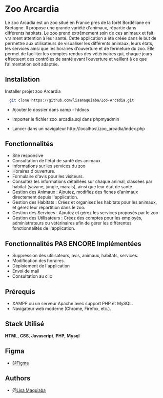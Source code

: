 # Zoo Arcardia

Le zoo Arcadia est un zoo situé en France près de la forêt Bordéliane en Bretagne. Il propose une grande variété d'animaux, répartie dans différents habitats. Le zoo prend extrêmement soin de ces animaux et fait vraiment attention à leur santé. Cette application a été créée dans le but de permettre aux utilisateurs de visualiser les différents animaux, leurs états, les services ainsi que les horaires d'ouverture et de fermeture du zoo. Elle permet de faciliter les comptes rendus des vétérinaires qui, chaque jours effectuent des contrôles de santé avant l’ouverture et veillent à ce que l’alimentation soit adaptée.



## Installation

Installer projet zoo Arcardia

```bash
  git clone https://github.com/lisamaquiaba/Zoo-Arcadia.git
```

- Ajouter le dossier dans xamp - htdocs

- Importer le fichier zoo_arcadia.sql dans phpmyadmin

- Lancer dans un navigateur http://localhost/zoo_arcadia/index.php


## Fonctionnalités
- Site responsive
- Consultation de l'état de santé des animaux.
- Informations sur les services du zoo
- Horaires d'ouverture.
- Formulaire d'avis pour les visiteurs.
- Consultez les informations détaillées sur chaque animal, classées par habitat (savane, jungle, marais), ainsi que leur état de santé.
- Gestion des Animaux : Ajoutez, modifiez des fiches d'animaux directement depuis l'application.
- Gestion des Habitats : Créez et organisez les habitats pour les animaux, et gérez leur répartition dans le zoo.
- Gestion des Services : Ajoutez et gérez les services proposés par le zoo
- Gestion des Utilisateurs : Créez des comptes pour les employés, administrateurs ou vétérinaires afin de gérer les différentes fonctionnalités de l'application.

## Fonctionnalités PAS ENCORE Implémentées
 - Suppression des utilisateurs, avis, animaux, habitats, services.
 - Modification des horaires.
 - Déploiement de l'application
 - Envoi de mail
 - Consultation au clic

## Prérequis

- XAMPP ou un serveur Apache avec support PHP et MySQL.
- Navigateur web moderne (Chrome, Firefox, etc.).




   
## Stack Utilisé

**HTML**, **CSS**, **Javascript**, **PHP**, **Mysql**

## Figma
- [@Figma]([https://github.com/lisamaquiaba](https://www.figma.com/proto/bb514bURMqQBPCgJXxginv/Zoo-Arcadia?t=LTZrTsjHbnATFFbl-1))

## Authors

- [@Lisa Maquiaba](https://github.com/lisamaquiaba)
